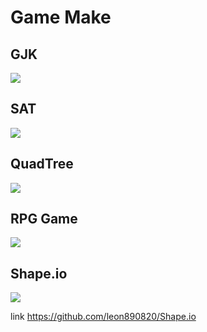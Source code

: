 # Game Make

## GJK

<img src='https://media.giphy.com/media/RG0FKir7mx11y1AI0v/giphy.gif'>

## SAT

<img src='https://media.giphy.com/media/RG0FKir7mx11y1AI0v/giphy.gif'>

## QuadTree

<img src='https://media.giphy.com/media/SkifbF2lpVQ8xUDkNo/giphy-downsized-large.gif'>

## RPG Game

<img src='https://media.giphy.com/media/QmrXMCspZQxPD7ZUwX/giphy.gif'>

## Shape.io

<img src='https://media.giphy.com/media/0ITWFR9KaqMCIDey71/giphy.gif'>

link https://github.com/leon890820/Shape.io
